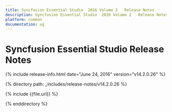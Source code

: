 ```yaml
---
title: Syncfusion Essential Studio  2016 Volume 2   Release Notes  
description: Syncfusion Essential Studio  2016 Volume 2   Release Notes  
platform: common
documentation: ug
---
```


# Syncfusion Essential Studio  Release Notes  

{% include release-info.html date="June 24, 2016"  version="v14.2.0.26" %} 


{% directory path: _includes/release-notes/v14.2.0.26 %}

{% include {{file.url}} %}

{% enddirectory %}